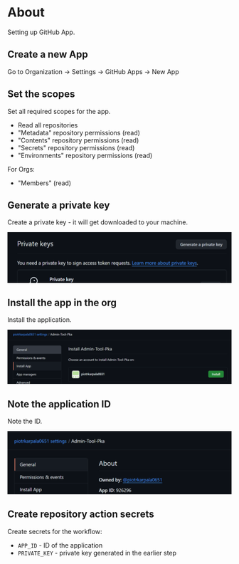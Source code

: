 # About

Setting up GitHub App.

## Create a new App

Go to Organization -> Settings -> GitHub Apps -> New App

## Set the scopes

Set all required scopes for the app.

- Read all repositories
- "Metadata" repository permissions (read)
- "Contents" repository permissions (read)
- "Secrets" repository permissions (read)
- "Environments" repository permissions (read)

For Orgs:

- "Members" (read)

## Generate a private key

Create a private key - it will get downloaded to your machine.

![key](img/image-key.png)

## Install the app in the org

Install the application.

![install](img/image-org.png)

## Note the application ID

Note the ID.

![ID](img/image-id.png)

## Create repository action secrets

Create secrets for the workflow:

- `APP_ID` - ID of the application
- `PRIVATE_KEY` - private key generated in the earlier step

